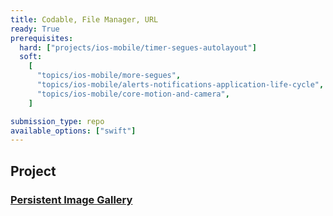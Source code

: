 ```yaml
---
title: Codable, File Manager, URL
ready: True
prerequisites:
  hard: ["projects/ios-mobile/timer-segues-autolayout"]
  soft:
    [
      "topics/ios-mobile/more-segues",
      "topics/ios-mobile/alerts-notifications-application-life-cycle",
      "topics/ios-mobile/core-motion-and-camera",
    ]

submission_type: repo
available_options: ["swift"]
---
```


## Project

### [Persistent Image Gallery](Programming%20Project%206_%20Persistent%20Image%20Gallery.pdf)
